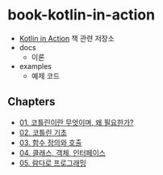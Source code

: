 # book-kotlin-in-action

* [Kotlin in Action](https://www.kyobobook.co.kr/product/detailViewKor.laf?mallGb=KOR&ejkGb=KOR&barcode=9791161750712) 책 관련 저장소
* docs
    * 이론
* examples
    * 예제 코드

## Chapters

* [01. 코틀린이란 무엇이며, 왜 필요한가?](/docs/chapter-001.md)
* [02. 코틀린 기초](/docs/chapter-002.md)
* [03. 함수 정의와 호출](/docs/chapter-003.md)
* [04. 클래스, 객체, 인터페이스](/docs/chapter-004.md)
* [05. 람다로 프로그래밍](/docs/chapter-005.md)